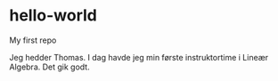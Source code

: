 # hello-world
My first repo

Jeg hedder Thomas. I dag havde jeg min første instruktortime i Lineær Algebra. Det gik godt. 
